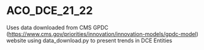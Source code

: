 # ACO_DCE_21_22
Uses data downloaded from CMS GPDC (https://www.cms.gov/priorities/innovation/innovation-models/gpdc-model) website using data_download.py to present trends in DCE Entities
